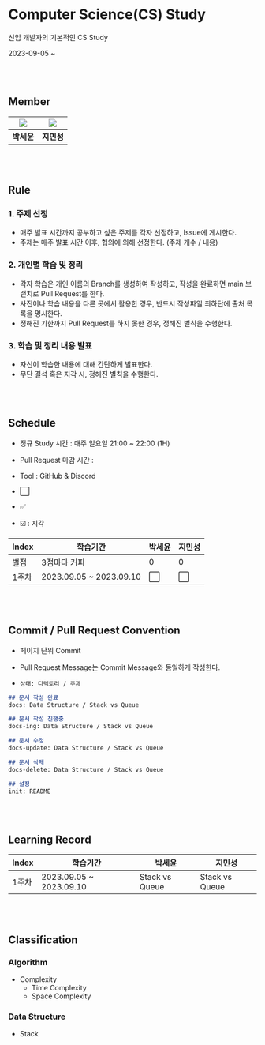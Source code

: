 # Computer Science(CS) Study
신입 개발자의 기본적인 CS Study

2023-09-05 ~ 

<br><br>

## Member

|[![](https://github.com/ParkSeYun98.png?width=200px)](https://github.com/ParkSeYun98)|[![](https://github.com/minsung37.png?width=200px)](https://github.com/minsung37)|
|:---:|:---:|
| **박세윤** | **지민성** |

<br><br>

## Rule

### 1. 주제 선정
- 매주 발표 시간까지 공부하고 싶은 주제를 각자 선정하고, Issue에 게시한다.
- 주제는 매주 발표 시간 이후, 협의에 의해 선정한다. (주제 개수 / 내용)
  
### 2. 개인별 학습 및 정리
- 각자 학습은 개인 이름의 Branch를 생성하여 작성하고, 작성을 완료하면 main 브랜치로 Pull Request를 한다.
- 사진이나 학습 내용을 다른 곳에서 활용한 경우, 반드시 작성파일 최하단에 출처 목록을 명시한다.
- 정해진 기한까지 Pull Request를 하지 못한 경우, 정해진 벌칙을 수행한다.

### 3. 학습 및 정리 내용 발표
- 자신이 학습한 내용에 대해 간단하게 발표한다.
- 무단 결석 혹은 지각 시, 정해진 별칙을 수행한다.

<br><br>

## Schedule

- 정규 Study 시간 : 매주 일요일 21:00 ~ 22:00 (1H)

- Pull Request 마감 시간 : 

- Tool : GitHub & Discord

- :white_large_square: 
- :white_check_mark: 
- ☑️ : 지각

|Index|학습기간|박세윤|지민성|
| ------ | ------ | ------ | ------ |
| 벌점 | 3점마다 커피 | 0 | 0 |
| 1주차 | 2023.09.05 ~ 2023.09.10 |:white_large_square: |:white_large_square:|

<br><br>

## Commit / Pull Request Convention

- 페이지 단위 Commit
 
- Pull Request Message는 Commit Message와 동일하게 작성한다.

- `상태: 디렉토리 / 주제`

```md
## 문서 작성 완료
docs: Data Structure / Stack vs Queue

## 문서 작성 진행중
docs-ing: Data Structure / Stack vs Queue

## 문서 수정
docs-update: Data Structure / Stack vs Queue

## 문서 삭제
docs-delete: Data Structure / Stack vs Queue

## 설정
init: README
```

<br><br>

## Learning Record

|Index|학습기간| 박세윤            | 지민성            |
| ------ | ------ |----------------|----------------|
| 1주차 | 2023.09.05 ~ 2023.09.10 | Stack vs Queue | Stack vs Queue |

<br><br>

## Classification

### Algorithm
- Complexity
  - Time Complexity
  - Space Complexity

### Data Structure
- Stack

<br><br>
